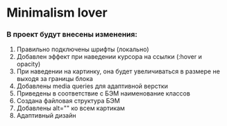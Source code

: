 # Minimalism lover

### В проект будут внесены изменения:
1. Правильно подключены шрифты (локально)
2. Добавлен эффект при наведении курсора на ссылки (:hover и opacity)
3. При наведении на картинку, она будет увеличиваться в размере не выходя за границы блока
4. Добавлены media queries для адаптивной верстки
5. Приведены в соответствие с БЭМ наименование классов
6. Создана файловая структура БЭМ
7. Добавлены alt="" ко всем картикам
8. Адаптивный дизайн
